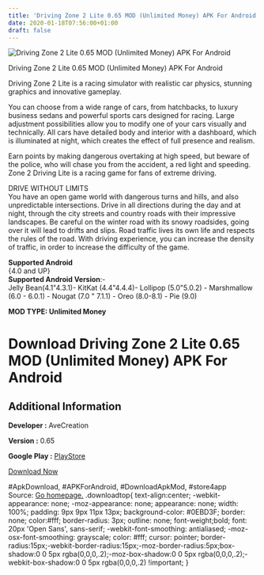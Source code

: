```yaml
---
title: 'Driving Zone 2 Lite 0.65 MOD (Unlimited Money) APK For Android'
date: 2020-01-18T07:56:00+01:00
draft: false
---
```


![Driving Zone 2 Lite 0.65 MOD (Unlimited Money) APK For Android](https://i1.wp.com/apkhome.net/wp-content/uploads/2020/01/Driving-Zone-2-Lite-0.65-MOD-Unlimited-Money.png "Driving Zone 2 Lite 0.65 MOD (Unlimited Money) APK For Android")

  

Driving Zone 2 Lite 0.65 MOD (Unlimited Money) APK For Android

Driving Zone 2 Lite is a racing simulator with realistic car physics, stunning graphics and innovative gameplay.

You can choose from a wide range of cars, from hatchbacks, to luxury business sedans and powerful sports cars designed for racing. Large adjustment possibilities allow you to modify one of your cars visually and technically. All cars have detailed body and interior with a dashboard, which is illuminated at night, which creates the effect of full presence and realism.

Earn points by making dangerous overtaking at high speed, but beware of the police, who will chase you from the accident, a red light and speeding. Zone 2 Driving Lite is a racing game for fans of extreme driving.

DRIVE WITHOUT LIMITS  
You have an open game world with dangerous turns and hills, and also unpredictable intersections. Drive in all directions during the day and at night, through the city streets and country roads with their impressive landscapes. Be careful on the winter road with its snowy roadsides, going over it will lead to drifts and slips. Road traffic lives its own life and respects the rules of the road. With driving experience, you can increase the density of traffic, in order to increase the difficulty of the game.

**Supported Android**  
{4.0 and UP}  
**Supported Android Version**:-  
Jelly Bean(4.1"4.3.1)- KitKat (4.4"4.4.4)- Lollipop (5.0"5.0.2) - Marshmallow (6.0 - 6.0.1) - Nougat (7.0 " 7.1.1) - Oreo (8.0-8.1) - Pie (9.0)

**MOD TYPE: Unlimited Money**

Download Driving Zone 2 Lite 0.65 MOD (Unlimited Money) APK For Android
=======================================================================

Additional Information
----------------------

**Developer :** AveCreation

**Version :** 0.65

**Google Play :** [PlayStore](https://play.google.com/store/apps/details?id=com.avecreation.drivingzone2)

  

[Download Now](https://store4app.co/post/driving-zone-2-lite-0-65-mod-unlimited-money-apk-for-android_1579283840)

  
#ApkDownload, #APKForAndroid, #DownloadApkMod, #store4app  
Source: [Go homepage.](https://store4app.co/post/driving-zone-2-lite-0-65-mod-unlimited-money-apk-for-android_1579283840) .downloadtop{ text-align:center; -webkit-appearance: none; -moz-appearance: none; appearance: none; width: 100%; padding: 9px 9px 11px 13px; background-color: #0EBD3F; border: none; color:#fff; border-radius: 3px; outline: none; font-weight;bold; font: 20px 'Open Sans', sans-serif; -webkit-font-smoothing: antialiased; -moz-osx-font-smoothing: grayscale; color: #fff; cursor: pointer; border-radius:15px;-webkit-border-radius:15px;-moz-border-radius:5px;box-shadow:0 0 5px rgba(0,0,0,.2);-moz-box-shadow:0 0 5px rgba(0,0,0,.2);-webkit-box-shadow:0 0 5px rgba(0,0,0,.2) !important; }